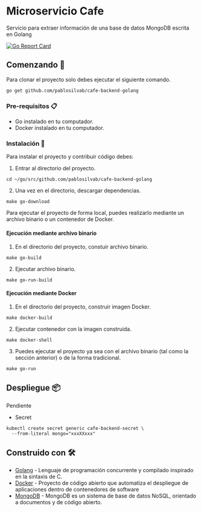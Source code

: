 # Microservicio Cafe
Servicio para extraer información de una base de datos MongoDB escrita en Golang

[![Go Report Card](https://goreportcard.com/badge/github.com/pablosilvab/cafe-backend-golang)](https://goreportcard.com/report/github.com/pablosilvab/cafe-backend-golang)

## Comenzando 🚀

Para clonar el proyecto solo debes ejecutar el siguiente comando.

``` 
go get github.com/pablosilvab/cafe-backend-golang
```

### Pre-requisitos 📋

* Go instalado en tu computador.
* Docker instalado en tu computador.

### Instalación 🔧

Para instalar el proyecto y contribuir código debes:

1. Entrar al directorio del proyecto.

```
cd ~/go/src/github.com/pablosilvab/cafe-backend-golang 
```

2. Una vez en el directorio, descargar dependencias.

```
make go-download
```

Para ejecutar el proyecto de forma local, puedes realizarlo mediante un archivo binario o un contenedor de Docker.

#### Ejecución mediante archivo binario

1. En el directorio del proyecto, constuir archivo binario.

```
make go-build
```

2. Ejecutar archivo binario.

```
make go-run-build
```

#### Ejecución mediante Docker

1. En el directorio del proyecto, construir imagen Docker.

```
make docker-build
```

2. Ejecutar contenedor con la imagen construida. 

```
make docker-shell
```

3. Puedes ejecutar el proyecto ya sea con el archivo binario (tal como la sección anterior) o de la forma tradicional.

```
make go-run
```

## Despliegue 📦

Pendiente

* Secret

```
kubectl create secret generic cafe-backend-secret \
  --from-literal mongo="xxxXXxxx"
```

## Construido con 🛠️

* [Golang](https://golang.org) - Lenguaje de programación concurrente y compilado inspirado en la sintaxis de C.
* [Docker](https://www.docker.com) - Proyecto de código abierto que automatiza el despliegue de aplicaciones dentro de contenedores de software
* [MongoDB](https://www.mongodb.com) - MongoDB es un sistema de base de datos NoSQL, orientado a documentos y de código abierto. 
